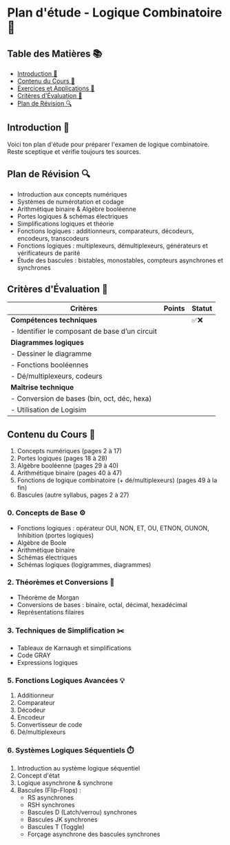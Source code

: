 # Plan d'étude - Logique Combinatoire 🚀

## Table des Matières 📚
- [Introduction 🤖](#introduction)
- [Contenu du Cours 📘](#contenu-du-cours)
- [Exercices et Applications 🎯](#exercices-et-applications)
- [Critères d'Évaluation 📝](#critères-dévaluation)
- [Plan de Révision 🔍](#plan-de-révision)

## Introduction 🤖
Voici ton plan d'étude pour préparer l'examen de logique combinatoire. Reste sceptique et vérifie toujours tes sources.

## Plan de Révision 🔍
- Introduction aux concepts numériques
- Systèmes de numérotation et codage
- Arithmétique binaire & Algèbre booléenne
- Portes logiques & schémas électriques
- Simplifications logiques et théorie
- Fonctions logiques : additionneurs, comparateurs, décodeurs, encodeurs, transcodeurs
- Fonctions logiques : multiplexeurs, démultiplexeurs, générateurs et vérificateurs de parité
- Étude des bascules : bistables, monostables, compteurs asynchrones et synchrones


## Critères d'Évaluation 📝

| Critères                                           | Points         | Statut  |
| -------------------------------------------------- | -------------- | ------- |
| **Compétences techniques**                         |                | ✅❌    |
| - Identifier le composant de base d’un circuit     |                |         |
| **Diagrammes logiques**                            |                |         |
| - Dessiner le diagramme                            |                |         |
| - Fonctions booléennes                             |                |         |
| - Dé/multiplexeurs, codeurs                        |                |         |
| **Maîtrise technique**                             |                |         |
| - Conversion de bases (bin, oct, déc, hexa)          |                |         |
| - Utilisation de Logisim                           |                |         |



## Contenu du Cours 📘

1. Concepts numériques (pages 2 à 17)
2. Portes logiques (pages 18 à 28)
3. Algèbre booléenne (pages 29 à 40)
4. Arithmétique binaire (pages 40 à 47)
5. Fonctions de logique combinatoire (+ dé/multiplexeurs) (pages 49 à la fin)
6. Bascules (autre syllabus, pages 2 à 27)

### 0. Concepts de Base ⚙️
- Fonctions logiques : opérateur OUI, NON, ET, OU, ETNON, OUNON, Inhibition (portes logiques)
- Algèbre de Boole
- Arithmétique binaire
- Schémas électriques
- Schémas logiques (logigrammes, diagrammes)

### 2. Théorèmes et Conversions 🔄
- Théorème de Morgan  
- Conversions de bases : binaire, octal, décimal, hexadécimal  
- Représentations filaires

### 3. Techniques de Simplification ✂️
- Tableaux de Karnaugh et simplifications
- Code GRAY
- Expressions logiques

### 5.  Fonctions Logiques Avancées 💡
1. Additionneur  
2. Comparateur  
3. Décodeur  
4. Encodeur  
5. Convertisseur de code  
6. Dé/multiplexeurs  


### 6. Systèmes Logiques Séquentiels ⏱️
1. Introduction au système logique séquentiel  
2. Concept d'état  
3. Logique asynchrone & synchrone  
4. Bascules (Flip-Flops) :
   - RS asynchrones  
   - RSH synchrones  
   - Bascules D (Latch/verrou) synchrones  
   - Bascules JK synchrones  
   - Bascules T (Toggle)  
   - Forçage asynchrone des bascules synchrones  




